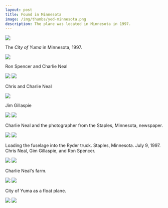 ```yaml
--- 
layout: post
title: Found in Minnesota
image: /img/thumbs/yed-minnesota.png
description: The plane was located in Minnesota in 1997.
---
```


 <img src="https://jenner.smugmug.com/Yuma-Endurance-Days/City-of-Yuma-Found-in/i-kmFbnL4/0/M/minnesota-1-M.jpg">

The <em>City of Yuma</em> in Minnesota, 1997.

 <img src="https://jenner.smugmug.com/Yuma-Endurance-Days/City-of-Yuma-Found-in/i-5q6V3bD/0/M/minnesota-4-M.jpg">

Ron Spencer and Charlie Neal

 <img src="https://jenner.smugmug.com/Yuma-Endurance-Days/City-of-Yuma-Found-in/i-QJLJMVK/0/M/minnesota-7-M.jpg">

 <img src="https://jenner.smugmug.com/Yuma-Endurance-Days/City-of-Yuma-Found-in/i-LDfgtdM/0/M/minnesota-9-M.jpg">


Chris and Charlie Neal

 <img src="https://jenner.smugmug.com/Yuma-Endurance-Days/City-of-Yuma-Found-in/i-9xKrxkz/0/M/minnesota-13-M.jpg">

Jim Gillaspie

 <img src="https://jenner.smugmug.com/Yuma-Endurance-Days/City-of-Yuma-Found-in/i-nrcNM4Z/0/M/minnesota-14-M.jpg">

 <img src="https://jenner.smugmug.com/Yuma-Endurance-Days/City-of-Yuma-Found-in/i-Zbp3hbJ/0/M/minnesota-15-M.jpg">

Charlie Neal and the photographer from the Staples, Minnesota, newspaper.

 <img src="https://jenner.smugmug.com/Yuma-Endurance-Days/City-of-Yuma-Found-in/i-7wBgsGX/0/M/minnesota-18-M.jpg">

 <img src="https://jenner.smugmug.com/Yuma-Endurance-Days/City-of-Yuma-Found-in/i-tLFwn4t/0/M/minnesota-20-M.jpg">

Loading the fuselage into the Ryder truck. Staples, Minnesota. July 9, 1997. 
Chris Neal, Gim Gillaspie, and Ron Spencer.

 <img src="https://jenner.smugmug.com/Yuma-Endurance-Days/City-of-Yuma-Found-in/i-xz2fRq8/0/M/minnesota-c-M.jpg">

 <img src="https://jenner.smugmug.com/Yuma-Endurance-Days/City-of-Yuma-Found-in/i-8pZhxjK/0/M/minnesota-d-M.jpg">

Charlie Neal's farm.

 <img src="https://jenner.smugmug.com/Yuma-Endurance-Days/City-of-Yuma-Found-in/i-KjJRrFc/0/M/minnesota-16-M.jpg">

 <img src="https://jenner.smugmug.com/Yuma-Endurance-Days/City-of-Yuma-Found-in/i-R2f4QBs/0/M/minnesota-17-M.jpg">

City of Yuma as a float plane.

 <img src="https://jenner.smugmug.com/Yuma-Endurance-Days/City-of-Yuma-Found-in/i-sZ6ppS2/0/M/minnesota-5-M.jpg">

 <img src="https://jenner.smugmug.com/Yuma-Endurance-Days/City-of-Yuma-Found-in/i-KnJbR9q/0/M/minnesota-6-M.jpg">
